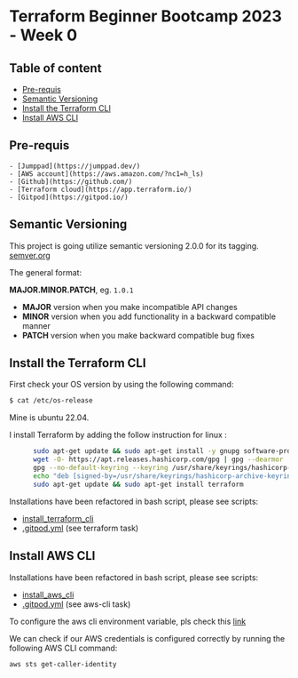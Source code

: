 # Terraform Beginner Bootcamp 2023 - Week 0
## Table of content
- [Pre-requis](#Pre-requis)
- [Semantic Versioning](#semantic-versioningg)
- [Install the Terraform CLI](#install-the-terraform-cli)
- [Install AWS CLI](#install-aws-cli)

## Pre-requis

    - [Jumppad](https://jumppad.dev/)
    - [AWS account](https://aws.amazon.com/?nc1=h_ls)
    - [Github](https://github.com/)
    - [Terraform cloud](https://app.terraform.io/)
    - [Gitpod](https://gitpod.io/)

## Semantic Versioning


This project is going utilize semantic versioning 2.0.0 for its tagging. [semver.org](https://semver.org)

The general format:

**MAJOR.MINOR.PATCH**, eg. `1.0.1`

- **MAJOR** version when you make incompatible API changes
- **MINOR** version when you add functionality in a backward compatible manner
- **PATCH** version when you make backward compatible bug fixes


## Install the Terraform CLI
First check your OS version by using the following command:

```sh
$ cat /etc/os-release
```
Mine is ubuntu 22.04.

I install Terraform by adding the follow instruction for linux :

```sh
      sudo apt-get update && sudo apt-get install -y gnupg software-properties-common
      wget -O- https://apt.releases.hashicorp.com/gpg | gpg --dearmor | sudo tee /usr/share/keyrings/hashicorp-archive-keyring.gpg
      gpg --no-default-keyring --keyring /usr/share/keyrings/hashicorp-archive-keyring.gpg --fingerprint
      echo "deb [signed-by=/usr/share/keyrings/hashicorp-archive-keyring.gpg] https://apt.releases.hashicorp.com $(lsb_release -cs) main" | sudo tee /etc/apt/sources.list.d/hashicorp.list
      sudo apt-get update && sudo apt-get install terraform
```

Installations have been refactored in bash script, please see scripts:
- [install_terraform_cli](../bin/install_terraform_cli.sh)
- [ .gitpod.yml](../.gitpod.yml) (see terraform task)


## Install AWS CLI


Installations have been refactored in bash script, please see scripts:
-    [install_aws_cli](../bin/install_aws_cli.sh)
-    [ .gitpod.yml](../.gitpod.yml) (see aws-cli task)

To configure the aws cli environment variable, pls check this [link](https://docs.aws.amazon.com/cli/latest/userguide/cli-configure-envvars.html)

We can check if our AWS credentials is configured correctly by running the following AWS CLI command:
```sh
aws sts get-caller-identity
```